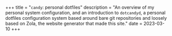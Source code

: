 +++
title = "`candy`: personal dotfiles"
description = "An overview of my personal system configuration, and an introduction to `dotcandyd`, a personal dotfiles configuration system based around bare git repositories and loosely based on Zola, the website generator that made this site."
date = 2023-03-10
+++
